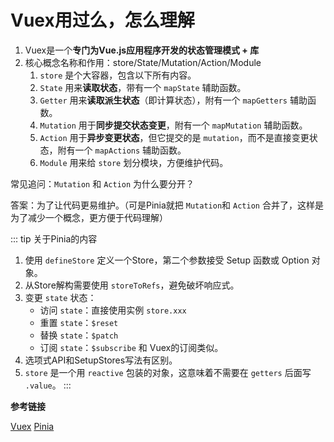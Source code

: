 # Vuex用过么，怎么理解

1. Vuex是一个**专门为Vue.js应用程序开发的状态管理模式 + 库**
2. 核心概念名称和作用：store/State/Mutation/Action/Module
    1. `store` 是个大容器，包含以下所有内容。
    2. `State` 用来**读取状态**，带有一个 `mapState` 辅助函数。
    3. `Getter` 用来**读取派生状态**（即计算状态），附有一个 `mapGetters` 辅助函数。
    4. `Mutation` 用于**同步提交状态变更**，附有一个 `mapMutation` 辅助函数。
    5. `Action` 用于**异步变更状态**，但它提交的是 `mutation`，而不是直接变更状态，附有一个 `mapActions` 辅助函数。
    6. `Module` 用来给 `store` 划分模块，方便维护代码。

常见追问：`Mutation` 和 `Action` 为什么要分开？

答案：为了让代码更易维护。（可是Pinia就把 `Mutation`和 `Action` 合并了，这样是为了减少一个概念，更方便于代码理解）

::: tip 关于Pinia的内容
1. 使用 `defineStore` 定义一个Store，第二个参数接受 Setup 函数或 Option 对象。
2. 从Store解构需要使用 `storeToRefs`，避免破坏响应式。
3. 变更 `state` 状态：
    * 访问 `state`：直接使用实例 `store.xxx`
    * 重置 `state`：`$reset`
    * 替换 `state`：`$patch`
    * 订阅 `state`：`$subscribe` 和 Vuex的订阅类似。
4. 选项式API和SetupStores写法有区别。
5. `store` 是一个用 `reactive` 包装的对象，这意味着不需要在 `getters` 后面写 `.value`。
:::

**参考链接**

[Vuex](https://vuex.vuejs.org/zh/)
[Pinia](https://pinia.vuejs.org/zh/introduction.html)